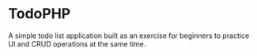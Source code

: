 # TodoPHP
A simple todo list application built as an exercise for beginners to practice UI and CRUD operations at the same time.
